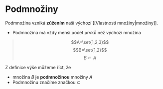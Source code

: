  # Podmnožiny
Podmnožina vzniká **zúžením** naší výchozí [[Vlastnosti množiny|množiny]]. 
- Podmnožina má vždy menší počet prvků než výchozí množina 

>$$A=\set{1,2,3}$$
$$B=\set{1,2}$$
$$B\subset A$$

Z definice výše můžeme říct, že 
- množina $B$ je **podmnožinou** množiny $A$ 
- Podmnožinu značíme značkou $\subset$